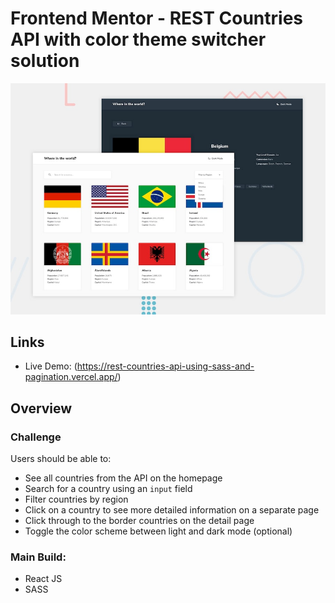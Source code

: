 # Frontend Mentor - REST Countries API with color theme switcher solution

![Design preview for the REST Countries API coding challenge](./design/desktop-preview.jpg)

## Links

- Live Demo: (https://rest-countries-api-using-sass-and-pagination.vercel.app/)

## Overview

### Challenge

Users should be able to:

- See all countries from the API on the homepage
- Search for a country using an `input` field
- Filter countries by region
- Click on a country to see more detailed information on a separate page
- Click through to the border countries on the detail page
- Toggle the color scheme between light and dark mode (optional)

### Main Build:

- React JS
- SASS
